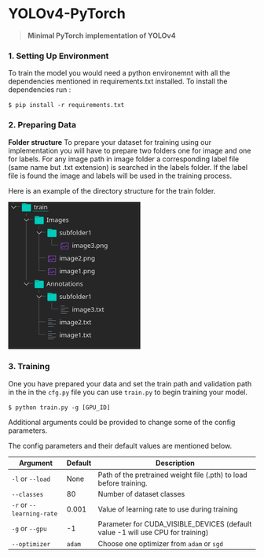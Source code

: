 # YOLOv4-PyTorch

> **Minimal PyTorch implementation of YOLOv4**

### 1. Setting Up Environment

To train the model you would need a python environemnt with all the dependencies mentioned in requirements.txt installed. 
To install the dependencies run :

```
$ pip install -r requirements.txt
```

### 2. Preparing Data

**Folder structure**
To prepare your dataset for training using our implementation you will have to prepare two folders one for image and one for labels. For any image path in image folder a corresponding label file (same name but .txt extension) is searched in the labels folder. If the label file is found the image and labels will be used in the training process. 

Here is an example of the directory structure for the train folder. 

![](image.png)


### 3. Training

One you have prepared your data and set the train path and validation path in the in the `cfg.py` file you can use `train.py` to begin training your model.

```
$ python train.py -g [GPU_ID]
```

Additional arguments could be provided to change some of the config parameters. 

The config parameters and their default values are mentioned below.

Argument|Default|Description
---|---|---
`-l` or `--load`|None|Path of the pretrained weight file (.pth) to load before training.
`--classes`|80|Number of dataset classes
`-r` or `--learning-rate`|0.001|Value of learning rate to use during training
`-g` or `--gpu`| -1 | Parameter for CUDA_VISIBLE_DEVICES (default value -1 will use CPU for training)
`--optimizer`| `adam` | Choose one optimizer from `adam` or `sgd`
